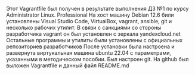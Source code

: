Этот Vagrantfile был получен в результате выполнения ДЗ №1 по курсу Administrator Linux. Professional
На хост машину Debian 12.6 били установлены Visual Studio Code, VirtualBox, vagrant, ansible, git и несколько рабочих утилит.
В связи с санкциями со стороны разработчика vagrant он был установлен с зеркала yandexcloud.net
Остальные программы и утилиты были установлены с официальных репозиториев разработчиков
После установки была настроена и развернута виртукальная машина ubuntu 22.04 с параметрами, указанными в методическом пособии. 
Был настроен git.
На github был выложен Vagrantfile и данный файл README.md

